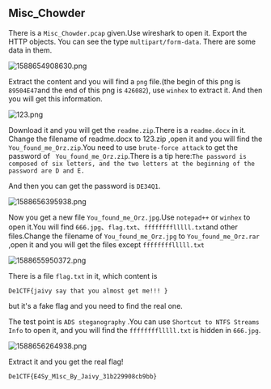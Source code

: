 ## Misc_Chowder

There is a `Misc_Chowder.pcap` given.Use wireshark to open it. Export the HTTP objects. You can see the type `multipart/form-data`. There are some data in them. 

![1588654908630.png](https://i.loli.net/2020/05/06/Ccub47IsZDMRYT9.png)

 Extract the content and you will find a `png` file.(the begin of this png is `89504E47`and the end of this png is `426082`), use `winhex` to  extract it. And then you will get this information.

![123.png](https://i.loli.net/2020/05/06/bNfZDhv3aI4PGnM.png)

Download it and you will get the `readme.zip`.There is a `readme.docx` in it. Change the filename of readme.docx to 123.zip ,open it and you will find the` You_found_me_Orz.zip`.You need to use `brute-force attack` to get the password of ` You_found_me_Orz.zip`.There is a tip here:`The password is composed of six letters, and the two letters at the beginning of the password are D and E.`

And then you can get the password is `DE34Q1`.

![1588656395938.png](https://i.loli.net/2020/05/06/RaTcEAtufyWJZoK.png)

Now you get a new file `You_found_me_Orz.jpg`.Use `notepad++` or `winhex` to open it.You will find `666.jpg`、`flag.txt`、`fffffffflllll.txt`and other files.Change the filename of `You_found_me_Orz.jpg` to `You_found_me_Orz.rar` ,open it and you will get the files except `fffffffflllll.txt`

![1588655950372.png](https://i.loli.net/2020/05/06/UoWJA1RF4zmMdf7.png)

There is a file `flag.txt` in it, which content is 

```
De1CTF{jaivy say that you almost get me!!! }
```

but it's a fake flag and you need to find the real one.

The test point is `ADS steganography` .You can use `Shortcut to NTFS Streams Info` to open it, and you will find the `fffffffflllll.txt` is  hidden in `666.jpg`.

![1588656264938.png](https://i.loli.net/2020/05/06/KvL1X6YP7DedxrR.png)

Extract it and you get the real flag!

```
De1CTF{E4Sy_M1sc_By_Jaivy_31b229908cb9bb}
```